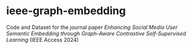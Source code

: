 # ieee-graph-embedding
Code and Dataset for the journal paper _Enhancing Social Media User Semantic Embedding through Graph-Aware Contrastive Self-Supervised Learning_ (IEEE Access 2024)
